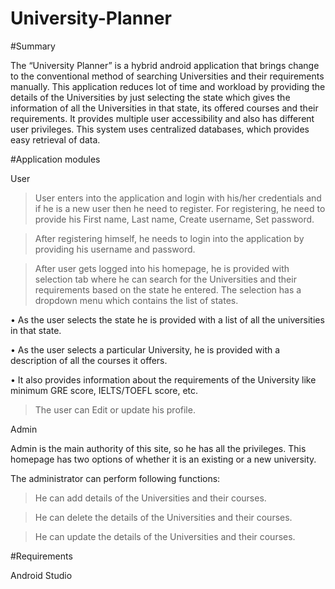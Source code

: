 # University-Planner

#Summary

The “University Planner” is a hybrid android application that brings change to the conventional method of searching Universities and their requirements manually. This application reduces lot of time and workload by providing the details of the Universities by just selecting the state which gives the information of all the Universities in that state, its offered courses and their requirements. It provides multiple user accessibility and also has different user privileges. This system uses centralized databases, which provides easy retrieval of data.

#Application modules

User

>	User enters into the application and login with his/her credentials and if he is a new user then he need to register. For registering, he need to provide his First name, Last name, Create username, Set password.

>	After registering himself, he needs to login into the application by providing his username and password.

>	After user gets logged into his homepage, he is provided with selection tab where he can search for the Universities and their requirements based on the state he entered. The selection has a dropdown menu which contains the list of states. 

•	As the user selects the state he is provided with a list of all the universities in that state.

•	As the user selects a particular University, he is provided with a description of all the courses it offers.

•	It also provides information about the requirements of the University like minimum GRE score, IELTS/TOEFL score, etc.

>	The user can Edit or update his profile.

Admin

Admin is the main authority of this site, so he has all the privileges. This homepage has two options of whether it is an existing or a new university.

The administrator can perform following functions:

>	He can add details of the Universities and their courses.

>	He can delete the details of the Universities and their courses.

>   He can update the details of the Universities and their courses.

#Requirements

Android Studio
